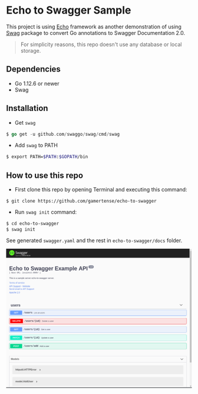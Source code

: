 # Echo to Swagger Sample

This project is using [Echo](https://echo.labstack.com/) framework as another demonstration of using [Swag](https://github.com/swaggo/swag) package to convert Go annotations to Swagger Documentation 2.0.

> For simplicity reasons, this repo doesn't use any database or local storage.

## Dependencies

- Go 1.12.6 or newer
- Swag

## Installation

- Get `swag`

```go
$ go get -u github.com/swaggo/swag/cmd/swag
```

- Add `swag` to PATH

```bash
$ export PATH=$PATH:$GOPATH/bin
```

## How to use this repo

- First clone this repo by opening Terminal and executing this command:

```
$ git clone https://github.com/gamertense/echo-to-swagger
```

- Run `swag init` command:

```
$ cd echo-to-swagger
$ swag init
```

See generated `swagger.yaml` and the rest in `echo-to-swagger/docs` folder.

![alt text](./readme-images/swagger.png "Generated Swagger Documentation 2.0 from Go")
